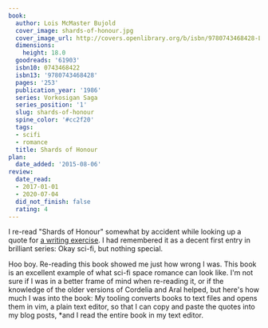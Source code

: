 ```yaml
---
book:
  author: Lois McMaster Bujold
  cover_image: shards-of-honour.jpg
  cover_image_url: http://covers.openlibrary.org/b/isbn/9780743468428-L.jpg
  dimensions:
    height: 18.0
  goodreads: '61903'
  isbn10: 0743468422
  isbn13: '9780743468428'
  pages: '253'
  publication_year: '1986'
  series: Vorkosigan Saga
  series_position: '1'
  slug: shards-of-honour
  spine_color: '#cc2f20'
  tags:
  - scifi
  - romance
  title: Shards of Honour
plan:
  date_added: '2015-08-06'
review:
  date_read:
  - 2017-01-01
  - 2020-07-04
  did_not_finish: false
  rating: 4
---
```


I re-read "Shards of Honour" somewhat by accident while looking up a quote for [a writing
exercise](https://ramble.rixx.de/2020/07/07/tests-and-gifts.html). I had remembered it as a decent first entry in
brilliant series: Okay sci-fi, but nothing special.

Hoo boy. Re-reading this book showed me just how wrong I was. This book is an excellent example of what sci-fi space
romance can look like. I'm not sure if I was in a better frame of mind when re-reading it, or if the knowledge of the
older versions of Cordelia and Aral helped, but here's how much I was into the book: My tooling converts books to text
files and opens them in vim, a plain text editor, so that I can copy and paste the quotes into my blog posts, *and I
read the entire book in my text editor.
